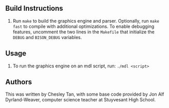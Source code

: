 ## Build Instructions
1. Run `make` to build the graphics engine and parser. Optionally, run `make fast` to compile with additional optimizations. To enable debugging features, uncomment the two lines in the `Makefile` that initialize the `DEBUG` and `BISON_DEBUG` variables.  

## Usage
1. To run the graphics engine on an mdl script, run: `./mdl <script>`  

## Authors
This was written by Chesley Tan, with some base code provided by Jon Alf
Dyrland-Weaver, computer science teacher at Stuyvesant High School.
